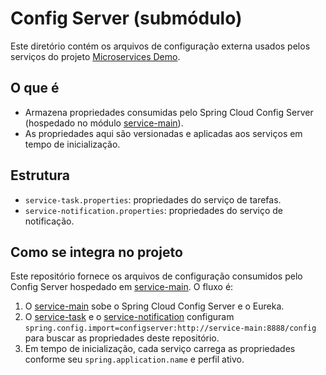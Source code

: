 # Config Server (submódulo)

Este diretório contém os arquivos de configuração externa usados pelos serviços do projeto [Microservices Demo](https://github.com/Lucas-319/microservices-demo
).

## O que é
- Armazena propriedades consumidas pelo Spring Cloud Config Server (hospedado no módulo [service-main](https://github.com/Lucas-319/service-main)).
- As propriedades aqui são versionadas e aplicadas aos serviços em tempo de inicialização.

## Estrutura
- `service-task.properties`: propriedades do serviço de tarefas.
- `service-notification.properties`: propriedades do serviço de notificação.

## Como se integra no projeto
Este repositório fornece os arquivos de configuração consumidos pelo Config Server hospedado em [service-main](https://github.com/Lucas-319/service-main). O fluxo é:

1. O [service-main](https://github.com/Lucas-319/service-main) sobe o Spring Cloud Config Server e o Eureka.
2. O [service-task](https://github.com/Lucas-319/service-task) e o [service-notification](https://github.com/Lucas-319/service-notification) configuram `spring.config.import=configserver:http://service-main:8888/config` para buscar as propriedades deste repositório.
3. Em tempo de inicialização, cada serviço carrega as propriedades conforme seu `spring.application.name` e perfil ativo.